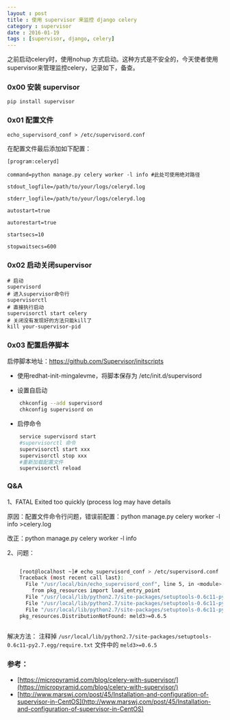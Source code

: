 ```yaml
---
layout : post
title : 使用 supervisor 来监控 django celery
category : supervisor
date : 2016-01-19
tags : [supervisor, django, celery]
---
```


之前启动celery时，使用nohup 方式启动。这种方式是不安全的，今天使者使用supervisor来管理监控celery，记录如下，备查。

### 0x00 安装 supervisor

    pip install supervisor
    
### 0x01 配置文件

    echo_supervisord_conf > /etc/supervisord.conf

在配置文件最后添加如下配置：

    [program:celeryd]

    command=python manage.py celery worker -l info #此处可使用绝对路径

    stdout_logfile=/path/to/your/logs/celeryd.log

    stderr_logfile=/path/to/your/logs/celeryd.log

    autostart=true

    autorestart=true

    startsecs=10

    stopwaitsecs=600
    
    
    
### 0x02 启动关闭supervisor

    # 启动
    supervisord
    # 进入supervisor命令行
    supervisorctl 
    # 直接执行启动
    supervisorctl start celery
    # 关闭没有发现好的方法只能kill了
    kill your-supervisor-pid
    

### 0x03 配置启停脚本

启停脚本地址：https://github.com/Supervisor/initscripts

- 使用redhat-init-mingalevme，将脚本保存为 /etc/init.d/supervisord

- 设置自启动

```bash
    chkconfig --add supervisord
    chkconfig supervisord on
```

- 启停命令

```bash
    service supervisord start
    #supervisorctl 命令
    supervisorctl start xxx
    supervisorctl stop xxx
    #重新加载配置文件
    supervisorctl reload
```






### Q&A 

1、FATAL Exited too quickly (process log may have details
    
   原因：配置文件命令行问题，错误前配置：python manage.py celery worker -l info >celery.log 
   
   改正：python manage.py celery worker -l info 
   
2、问题：

```bash

    [root@localhost ~]# echo_supervisord_conf > /etc/supervisord.conf
    Traceback (most recent call last):
      File "/usr/local/bin/echo_supervisord_conf", line 5, in <module>
        from pkg_resources import load_entry_point
      File "/usr/local/lib/python2.7/site-packages/setuptools-0.6c11-py2.7.egg/pkg_resources.py", line 2603, in <module>
      File "/usr/local/lib/python2.7/site-packages/setuptools-0.6c11-py2.7.egg/pkg_resources.py", line 666, in require
      File "/usr/local/lib/python2.7/site-packages/setuptools-0.6c11-py2.7.egg/pkg_resources.py", line 565, in resolve
    pkg_resources.DistributionNotFound: meld3>=0.6.5
    
```

解决方法：
注释掉 `/usr/local/lib/python2.7/site-packages/setuptools-0.6c11-py2.7.egg/require.txt` 文件中的 `meld3>=0.6.5`



### 参考：

- [https://micropyramid.com/blog/celery-with-supervisor/](https://micropyramid.com/blog/celery-with-supervisor/)
- [http://www.marswj.com/post/45/Installation-and-configuration-of-supervisor-in-CentOS](http://www.marswj.com/post/45/Installation-and-configuration-of-supervisor-in-CentOS)